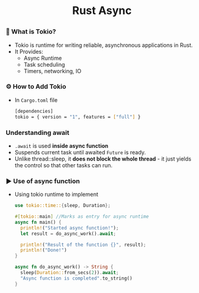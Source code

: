 <h1 style="text-align:center;"> Rust Async </p>

### 🧰 What is Tokio?
* Tokio is runtime for writing reliable, asynchronous applications in Rust.
* It Provides:
  * Async Runtime
  * Task scheduling
  * Timers, networking, IO

### ⚙️ How to Add Tokio
* In `Cargo.toml` file

   ```sh
   [dependencies]
   tokio = { version = "1", features = ["full"] }
   ```
### Understanding await
* `.await` is used **inside async function**
* Suspends current task until awaited `Future` is ready.
* Unlike thread::sleep, it **does not block the whole thread** - it just yields the control so that other tasks can run.

### ▶️ Use of async function
* Using tokio runtime to implement
  ```rust
  use tokio::time::{sleep, Duration};

  #[tokio::main] //Marks as entry for async runtime
  async fn main() {
    println!("Started async function!");
    let result = do_async_work().await;

    println!("Result of the function {}", result);
    println!("Done!")
  }

  async fn do_async_work() -> String {
    sleep(Duration::from_secs(2)).await;
    "Async function is completed".to_string()
  }
  ```
